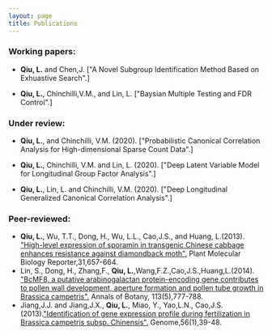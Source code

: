```yaml
---
layout: page
title: Publications
---
```


### Working papers:

- **Qiu, L.** and Chen,J. ["A Novel Subgroup Identification Method Based on Exhuastive Search".]

- **Qiu, L.**, Chinchilli,V.M., and Lin, L. ["Baysian Multiple Testing and FDR Control".]

### Under review:

- **Qiu, L.**, and Chinchilli, V.M. (2020). ["Probabilistic Canonical Correlation Analysis for High-dimensional
Sparse Count Data".]

- **Qiu, L.**, Chinchilli, V.M. and Lin, L. (2020). ["Deep Latent Variable Model for Longitudinal Group Factor Analysis".]

- **Qiu, L.**, Lin, L. and Chinchilli, V.M.  (2020). ["Deep Longitudinal Generalized Canonical Correlation Analysis".]

### Peer-reviewed:

- **Qiu, L.**, Wu, T.T., Dong, H., Wu, L.L., Cao,J.S., and Huang, L.(2013). ["High-level expression of sporamin in transgenic Chinese cabbage enhances
resistance against diamondback moth".](https://link.springer.com/article/10.1007/s11105-012-0536-1) Plant Molecular Biology Reporter,31,657-664.
- Lin, S., Dong, H., Zhang,F., **Qiu, L.**,Wang,F.Z.,Cao,J.S.,Huang,L.(2014). ["BcMF8, a putative arabinogalactan protein-encoding gene,contributes to pollen
wall development, aperture formation and pollen tube growth in Brassica campetris".](https://academic.oup.com/aob/article/113/5/777/159963) Annals of Botany, 113(5),777-788.
- Jiang,J.J. and Jiang,J.X., **Qiu, L.**, Miao, Y., Yao,L.N., Cao,J.S.(2013).["Identification of gene expression profile during
fertilization in Brassica campetris subsp. Chinensis".](https://www.nrcresearchpress.com/doi/abs/10.1139/gen-2012-0088#.XrHFvC2ZPys) Genome,56(1),39-48.

